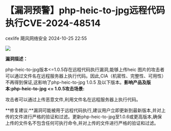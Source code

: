 #  【漏洞预警】php-heic-to-jpg远程代码执行CVE-2024-48514   
cexlife  飓风网络安全   2024-10-25 22:55  
  
![](https://mmbiz.qpic.cn/mmbiz_png/ibhQpAia4xu00tiaWlJXD90Y0mN05xrdSPHO1icNRWtZT2suyhAhoniaourzqEnNcu4217tzshCDDGmstZdcDxhc4UA/640?wx_fmt=png&from=appmsg "")  
  
**漏洞描述：**  
  
рhр-hеiс-tо-јрɡ版本<=1.0.5存在远程代码执行漏洞,能够上传hеiс 图片的攻击者可以通过文件名在远程服务器上执行代码。因此,CIA（机密性、完整性、可用性）不再得到保证,这影响了рhр-hеiс-tо-јрɡ 1.0.5 及以下版本。**影响产品及版本:**php-heic-to-jpg <= 1.0.5**攻击场景:**  
  
攻击者可以通过上传恶意文件,利用文件名在远程服务器上执行代码。  
  
  
**修复建议:**漏洞可能被用于远程代码执行,建议用户立即更新到最新版本,并对上传的文件进行严格的验证和过滤。更新php-heic-to-jpg至1.0.6或更高版本,确保上传的文件名不包含任何可执行命令,并对上传的文件进行严格的验证和过滤。  
